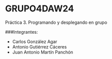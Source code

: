 # GRUPO4DAW24
Práctica 3. Programando y desplegando en grupo

###Integrantes:
- Carlos González Agar
- Antonio Gutiérrez Cáceres
- Juan Antonio Martín Panchón
